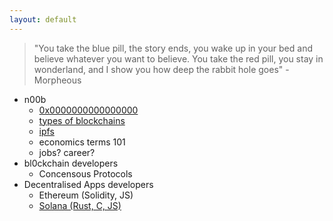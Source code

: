 ```yaml
---
layout: default
---
```


> "You take the blue pill, the story ends, you wake up in your bed and believe whatever you want to believe. You take the red pill, you stay in wonderland, and I show you how deep the rabbit hole goes" - Morpheous


- n00b
  - [0x0000000000000000](docs/0-intro-to-blockchain.md)
  - [types of blockchains](docs/1-blockchains-so-far.md)
  - [ipfs](docs/2-ipfs.md)
  - economics terms 101
  - jobs? career?
- bl0ckchain developers
  - Concensous Protocols
- Decentralised Apps developers
  - Ethereum (Solidity, JS)
  - [Solana (Rust, C, JS)](docs/decentralised-app-developers-guide/solana-developers-guide.md)